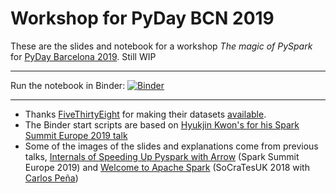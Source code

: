 # Workshop for PyDay BCN 2019

These are the slides and notebook for a workshop _The magic of PySpark_ for
[PyDay Barcelona 2019](https://pybcn.org/pyday-bcn-2019/). Still WIP

---

Run the notebook in Binder: 
[![Binder](https://mybinder.org/badge_logo.svg)](https://mybinder.org/v2/gh/rberenguel/pyspark_workshop/WIP)

---

- Thanks [FiveThirtyEight](https://fivethirtyeight.com) for making their
  datasets [available](https://github.com/fivethirtyeight/data/).
- The Binder start scripts are based on [Hyukjin Kwon's for his Spark Summit
  Europe 2019 talk](https://github.com/HyukjinKwon/spark-notebooks)
- Some of the images of the slides and explanations come from previous talks,
  [Internals of Speeding Up Pyspark with
  Arrow](https://github.com/rberenguel/pyspark-arrow-pandas) (Spark Summit
  Europe 2019) and [Welcome to Apache
  Spark](https://github.com/rberenguel/WelcomeToApacheSpark) (SoCraTesUK 2018
  with [Carlos Peña](http://twitter.com/crafty_coder))
